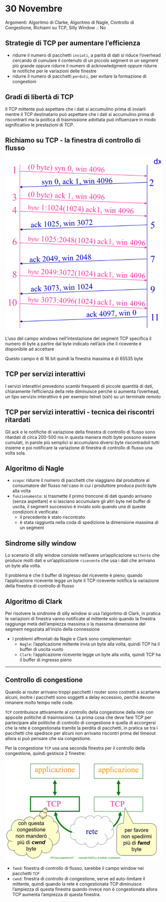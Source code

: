 # 30 Novembre

Argomenti: Algoritmo di Clarke, Algoritmo di Nagle, Controllo di Congestione, Richiami su TCP, Silly Window
.: No

## Strategie di TCP per aumentare l’efficienza

- ridurre il numero di pacchetti `inviati`, a parità di dati si riduce l’overhead cercando di cumulare il contenuto di un piccolo segment in un segment più grande oppure ridurre il numero di acknowledgment oppure ridurre le notifiche per le variazioni delle finestre
- ridurre il numero di pacchetti `perduti`, per evitare la formazione di congestioni

## Gradi di libertà di TCP

Il TCP mittente può aspettare che i dati si accumulino prima di inviarli mentre il TCP destinatario può aspettare che i dati si accumulino prima di riscontrarli ma la politica di trasmissione adottata può influenzare in modo significativo le prestazioni di TCP.

## Richiamo su TCP - la finestra di controllo di flusso

![Screenshot from 2023-12-02 12-28-27.png](Screenshot_from_2023-12-02_12-28-27.png)

L’uso del campo windows nell’intestazione del segment TCP specifica il numero di byte a partire dal byte indicato nell’ack che il ricevente è disponibile ad accettare

Questo campo è di 16 bit quindi la finestra massima è di 65535 byte

## TCP per servizi interattivi

I servizi interattivi prevedono scambi frequenti di piccole quantità di dati, chiaramente l’efficienza della rete diminuisce perchè si aumenta l’overhead, un tipo servizio interattivo è per esempio telnet (ssh) su un terminale remoto

## TCP per servizi interattivi - tecnica dei riscontri ritardati

Gli ack e le notifiche di variazione della finestra di controllo di flusso sono ritardati di circa 200-500 ms in questa maniera molti byte possono essere cumulati, in parole più semplici si accumulano diversi byte riscontradoli tutti insieme e poi notificare la variazione di finestra di controllo di flusso una volta sola.

## Algoritmo di Nagle

- `scopo`: ridurre il numero di pacchetti che viaggiano dal produttore al consumatore del flusso nel caso in cui i produttore produca pochi byte alla volta
- `funzionamento`: si trasmette il primo troncone di dati quando arrivano (senza aspettare) e si lasciano accumulare gli altri byte nel buffer di uscita, il segment successivo è inviato solo quando una di queste condizioni è verificata:
    - il precedente è stato riscontrato
    - è stata raggiunta nella coda di spedizione la dimensione massima di un segment

## Sindrome silly window

Lo scenario di silly window consiste nell’avere un’applicazione `mittente` che produce molti dati e un’applicazione `ricevente` che usa i dati che arrivano un byte alla volta.

Il problema è che il buffer di ingresso del ricevente è pieno; quando l’applicazione ricevente legge un byte il TCP ricevente notifica la variazione della finestra di controllo di flusso

## Algoritmo di Clark

Per risolvere la sindrome di silly window si usa l’algoritmo di Clark, in pratica le variazioni di finestra vanno notificate al mittente solo quando la finestra raggiunge metà dell’ampiezza massima o la massima dimensione del segment negoziata all’inizio della connessione

- I problemi affrontati da Nagle e Clark sono complementari:
    - `Nagle`: l’applicazione mittente invia un byte alla volta, quindi TCP ha il buffer di uscita vuoto
    - `Clark`: l’applicazione ricevente legge un byte alla volta, quindi TCP ha il buffer di ingresso pieno

---

## Controllo di congestione

Quando ai router arrivano troppi pacchetti i router sono costretti a scartarne alcuni, inoltre i pacchetti sono soggetti a delay eccessivo, perchè devono rimanere molto tempo nelle code.

`TCP` contribuisce attivamente al controllo della congestione della rete con apposite politiche di trasmissione. La prima cosa che deve fare TCP per partecipare alle politiche di controllo di congestione è quella di accorgersi che la rete è congestionata tramite la perdita di pacchetti, in pratica se tra i pacchetti che spedisce per alcuni non arrivano riscontri prima del timeout allora si può pensare che sia congestione.

Per la congestione `TCP` usa una seconda finestra per il controllo della congestione, quindi gestisce 2 finestre:

![Screenshot from 2023-12-02 16-28-52.png](Screenshot_from_2023-12-02_16-28-52.png)

- `fwnd`: finestra di controllo di flusso, sarebbe il campo window nei pacchetti `TCP`
- `cwnd`: finestra di controllo di congestione, serve ad auto-limitare il mittente, quindi quando la rete è congestionata TCP diminuisce l’ampiezza di questa finestra quando invece non è congestionata allora TCP aumenta l’ampiezza di questa finestra.